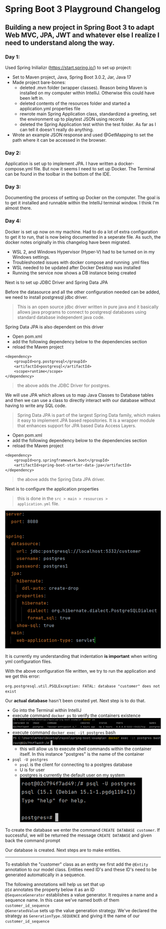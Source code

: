 # Spring Boot 3 Playground Changelog
## Building a new project in Spring Boot 3 to adapt Web MVC, JPA, JWT and whatever else I realize I need to understand along the way.

### Day 1:

Used Spring Inilializr (https://start.spring.io/) to set up project:
- Set to Maven project, Java, Spring Boot 3.0.2, Jar, Java 17
- Made project bare-bones:
	+ deleted .mvn folder (wrapper classes). Reason being Maven is installed on my computer within IntelliJ. Otherwise this could have been left in.
	+ deleted contents of the resources folder and started a application.yml properties file
	+ rewrote main Spring Application class, standardized a greeting, set the environment up to playtest JSON using records
	+ deleted the Spring Application test within the test folder. As far as I can tell it doesn't really do anything.
- Wrote an example JSON response and used @GetMapping to set the path where it can be accessed in the browser.

### Day 2:

Application is set up to implement JPA. I have written a docker-compose.yml file. But now it seems I need to set up Docker. The Terminal can be found in the toolbar in the bottom of the IDE.

### Day 3:

Documenting the process of setting up Docker on the computer. The goal is to get it installed and runnable within the IntelliJ terminal window. I think I'm almost there.

### Day 4:
Docker is set up now on my machine. Had to do a lot of extra configuration to get it to run, that is now being documented in a seperate file. As such, the docker notes originally in this changelog have been migrated.

- WSL 2, and Windows Hypervisor (Hyper-V) had to be turned on in my Windows settings.
- Troubleshooted issues with docker compose and running .yml files
- WSL needed to be updated after Docker Desktop was installed
- Running the service now shows a DB instance being created

Next is to set up JDBC Driver and Spring Data JPA

Before the datasource and all the other configuration needed can be added, we need to install postgresql jdbc driver. 
> This is an open source jdbc driver written in pure java and it basically allows java programs to connect to postgresql databases using standard database independent java code.

Spring Data JPA is also dependent on this driver

- Open pom.xml
- add the following dependency below to the dependencies section
- reload the Maven project
 	
>
	<dependency>  
		<groupId>org.postgresql</groupId>  
		<artifactId>postgresql</artifactId>  
		<scope>runtime</scope>  
	</dependency>

> the above adds the JDBC Driver for postgres.


We will use JPA which allows us to map Java Classes to Database tables and then we can use a class to directly interact with our database without having to write any SQL code. 
> Spring Data JPA is part of the largest Spring Data family, which makes it easy to implement JPA based repositories. It is a wrapper module that enhances support for JPA based Data Access Layers.

- Open pom.xml
- add the following dependency below to the dependencies section
- reload the Maven project  
>
	<dependency>
		<groupId>org.springframework.boot</groupId>
		<artifactId>spring-boot-starter-data-jpa</artifactId>
	</dependency>

> the above adds the Spring Data JPA driver.

Next is to configure the application properties
> this is done in the <code>src > main > resources > application.yml</code> file.

![application.yml configuration](images/application-yml-config.png)

It is currently my understanding that indentation **is important** when writing yml configuration files.

With the above configuration file written, we try to run the application and we get this error:
>
`org.postgresql.util.PSQLException: FATAL: database "customer" does not exist`

Our **actual database** hasn't been created yet. Next step is to do that.

- Go into the Terminal within IntelliJ
- execute command `docker ps` to verify the containers existence
![docker terminal commands](images/docker_ps.png)
- execute command `docker exec -it postgres` bash
![docker terminal commands](images/docker_exec_-it_postgres_bash.png)
	- this will allow us to execute shell commands within the container itself. In this instance "postgres" is the name of the container
- `psql -U postgres`	
	- `psql` is the client for connecting to a postgres database
	- U is for user
	- postgres is currently the default user on my system
![psql commands](images/psql_-U_postgres.png)

To create the database we enter the command `CREATE DATABASE customer`. If successful, we will be returned the message `CREATE DATABASE` and given back the command prompt

Our database is created. Next steps are to make entities.

---

To establish the "customer" class as an entity we first add the `@Entity` annotation to our model class. Entities need ID's and these ID's need to be generated automatically in a sequence.  

The following annotations will help us set that up  
`@Id` annotates the property below it as an ID  
`@SequenceGenerator` establishes a value generator. It requires a name and a sequence name. In this case we've named both of them `customer_id_sequence`  
`@GeneratedValue` sets up the value generation strategy. We've declared the strategy as `GenerationType.SEQUENCE` and giving it the name of our `customer_id_sequence`

